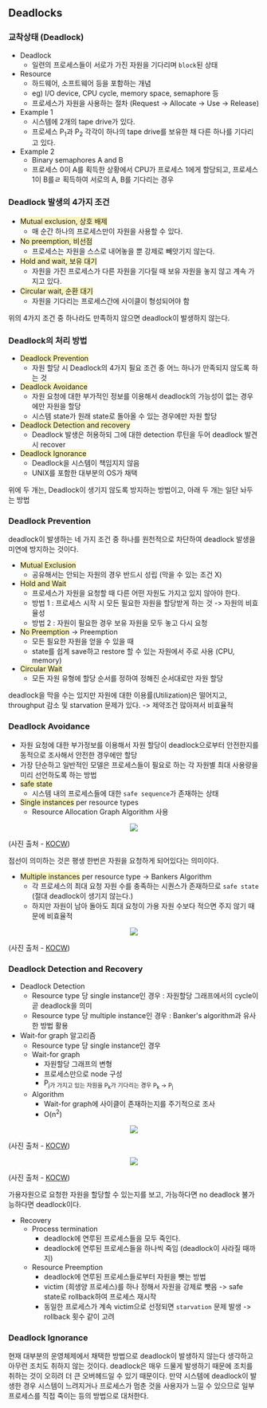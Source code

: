 ## Deadlocks

### 교착상태 (Deadlock)

- Deadlock
  - 일련의 프로세스들이 서로가 가진 자원을 기다리며 `block`된 상태
- Resource
  - 하드웨어, 소프트웨어 등을 포함하는 개념
  - eg) I/O device, CPU cycle, memory space, semaphore 등
  - 프로세스가 자원을 사용하는 절차 (Request -> Allocate -> Use -> Release)
- Example 1
  - 시스템에 2개의 tape drive가 있다.
  - 프로세스 P<sub>1</sub>과 P<sub>2</sub> 각각이 하나의 tape drive를 보유한 채 다른 하나를 기다리고 있다.
- Example 2
  - Binary semaphores A and B
  - 프로세스 0이 A를 획득한 상황에서 CPU가 프로세스 1에게 할당되고, 프로세스 1이 B를ㄹ 획득하여 서로의 A, B를 기다리는 경우

### Deadlock 발생의 4가지 조건

- <span style = "background-color:#FAF4C0">Mutual exclusion, 상호 배제</span>
  - 매 순간 하나의 프로세스만이 자원을 사용할 수 있다.
- <span style = "background-color:#FAF4C0">No preemption, 비선점</span>
  - 프로세스는 자원을 스스로 내어놓을 뿐 강제로 빼앗기지 않는다.
- <span style = "background-color:#FAF4C0">Hold and wait, 보유 대기</span>
  - 자원을 가진 프로세스가 다른 자원을 기다릴 때 보유 자원을 놓지 않고 계속 가지고 있다.
- <span style = "background-color:#FAF4C0">Circular wait, 순환 대기</span>
  - 자원을 기다리는 프로세스간에 사이클이 형성되어야 함

위의 4가지 조건 중 하나라도 만족하지 않으면 deadlock이 발생하지 않는다.

### Deadlock의 처리 방법

- <span style = "background-color:#FAF4C0">Deadlock Prevention</span>
  - 자원 할당 시 Deadlock의 4가지 필요 조건 중 어느 하나가 만족되지 않도록 하는 것
- <span style = "background-color:#FAF4C0">Deadlock Avoidance</span>
  - 자원 요청에 대한 부가적인 정보를 이용해서 deadlock의 가능성이 없는 경우에만 자원을 할당
  - 시스템 state가 원래 state로 돌아올 수 있는 경우에만 자원 할당
- <span style = "background-color:#FAF4C0">Deadlock Detection and recovery</span>
  - Deadlock 발생은 허용하되 그에 대한 detection 루틴을 두어 deadlock 발견시 recover
- <span style = "background-color:#FAF4C0">Deadlock Ignorance</span>
  - Deadlock을 시스템이 책임지지 않음
  - UNIX를 포함한 대부분의 OS가 채택

위에 두 개는, Deadlock이 생기지 않도록 방지하는 방법이고, 아래 두 개는 일단 놔두는 방법

### Deadlock Prevention

deadlock이 발생하는 네 가지 조건 중 하나를 원천적으로 차단하여 deadlock 발생을 미연에 방지하는 것이다.

- <span style = "background-color:#FAF4C0">Mutual Exclusion</span>
  - 공유해서는 안되는 자원의 경우 반드시 성립 (막을 수 있는 조건 X)
- <span style = "background-color:#FAF4C0">Hold and Wait</span>
  - 프로세스가 자원을 요청할 때 다른 어떤 자원도 가지고 있지 않아야 한다.
  - 방법 1 : 프로세스 시작 시 모든 필요한 자원을 할당받게 하는 것 -> 자원의 비효율성
  - 방법 2 : 자원이 필요한 경우 보유 자원을 모두 놓고 다시 요청
- <span style = "background-color:#FAF4C0">No Preemption</span> -> Preemption
  - 모든 필요한 자원을 얻을 수 있을 때
  - state를 쉽게 save하고 restore 할 수 있는 자원에서 주로 사용 (CPU, memory)
- <span style = "background-color:#FAF4C0">Circular Wait</span>
  - 모든 자원 유형에 할당 순서를 정하여 정해진 순서대로만 자원 할당

deadlock을 막을 수는 있지만 자원에 대한 이용률(Utilization)은 떨어지고, throughput 감소 및 starvation 문제가 있다. -> 제약조건 많아져서 비효율적

### Deadlock Avoidance

- 자원 요청에 대한 부가정보를 이용해서 자원 할당이 deadlock으로부터 안전한지를 동적으로 조사해서 안전한 경우에만 할당
- 가장 단순하고 일반적인 모델은 프로세스들이 필요로 하는 각 자원별 최대 사용량을 미리 선언하도록 하는 방법
- <span style = "background-color:#FAF4C0">safe state</span>
  - 시스템 내의 프로세스들에 대한 `safe sequence`가 존재하는 상태
- <span style = "background-color:#FAF4C0">Single instances</span> per resource types
  - Resource Allocation Graph Algorithm 사용

<center><img src = "https://img1.daumcdn.net/thumb/R1280x0/?scode=mtistory2&fname=https%3A%2F%2Fblog.kakaocdn.net%2Fdn%2FJydqP%2Fbtq1OL71Znn%2FGlMIx3a5X3o0hfHlmGyUq1%2Fimg.png"></center>

(사진 출처 - [KOCW](http://www.kocw.net/home/search/kemView.do?kemId=1046323))

점선이 의미하는 것은 평생 한번은 자원을 요청하게 되어있다는 의미이다.

- <span style = "background-color:#FAF4C0">Multiple instances</span> per resource type -> Bankers Algorithm
  - 각 프로세스의 최대 요청 자원 수를 충족하는 시퀀스가 존재하므로 `safe state` (절대 deadlock이 생기지 않는다.)
  - 하지만 자원이 남아 돌아도 최대 요청이 가용 자원 수보다 적으면 주지 않기 때문에 비효율적

<center><img src = "https://img1.daumcdn.net/thumb/R1280x0/?scode=mtistory2&fname=https%3A%2F%2Fblog.kakaocdn.net%2Fdn%2FbRV8gH%2Fbtq1IShdpRa%2FzI7dQ3CMkNrRp88rdkbNgK%2Fimg.png"></center>

(사진 출처 - [KOCW](http://www.kocw.net/home/search/kemView.do?kemId=1046323))

### Deadlock Detection and Recovery

- Deadlock Detection
  - Resource type 당 single instance인 경우 : 자원할당 그래프에서의 cycle이 곧 deadlock을 의미
  - Resource type 당 multiple instance인 경우 : Banker's algorithm과 유사한 방법 활용
- Wait-for graph 알고리즘
  - Resource type 당 single instance인 경우
  - Wait-for graph
    - 자원할당 그래프의 변형
    - 프로세스만으로 node 구성
    - P<sub>j</spb>가 가지고 있는 자원을 P<sub>k</sub>가 기다리는 경우 P<sub>k</sub> -> P<sub>j</sub>
  - Algorithm
    - Wait-for graph에 사이클이 존재하는지를 주기적으로 조사
    - O(n<sup>2</sup>)

<center><img src = "https://user-images.githubusercontent.com/78870076/128850181-1a6788e4-31f7-4379-b2d9-28c6e3db9b03.png"></center>

(사진 출처 - [KOCW](http://www.kocw.net/home/search/kemView.do?kemId=1046323))

<center><img src = "https://user-images.githubusercontent.com/78870076/128850644-023bfa88-1fe7-489e-960e-91788a4a6dbb.png"></center>

(사진 출처 - [KOCW](http://www.kocw.net/home/search/kemView.do?kemId=1046323))

가용자원으로 요청한 자원을 할당할 수 있는지를 보고, 가능하다면 no deadlock 불가능하다면 deadlock이다.

- Recovery
  - Process termination
    - deadlock에 연루된 프로세스들을 모두 죽인다.
    - deadlock에 연루된 프로세스들을 하나씩 죽임 (deadlock이 사라질 때까지)
  - Resource Preemption
    - deadlock에 연루된 프로세스들로부터 자원을 뺏는 방법
    - victim (희생양 프로세스)를 하나 정해서 자원을 강제로 뺏음 -> safe state로 rollback하여 프로세스 재시작
    - 동일한 프로세스가 계속 victim으로 선정되면 `starvation` 문제 발생 -> rollback 횟수 같이 고려

### Deadlock Ignorance

현재 대부분의 운영체제에서 채택한 방법으로 deadlock이 발생하지 않는다 생각하고 아무런 조치도 취하지 않는 것이다. deadlock은 매우 드물게 발생하기 때문에 조치를 취하는 것이 오히려 더 큰 오버헤드일 수 있기 때문이다. 만약 시스템에 deadlock이 발생한 경우 시스템이 느려지거나 프로세스가 멈춘 것을 사용자가 느낄 수 있으므로 일부 프로세스를 직접 죽이는 등의 방법으로 대처한다.
